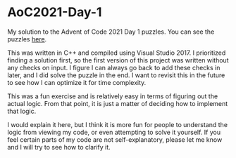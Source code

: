 # AoC2021-Day-1
My solution to the Advent of Code 2021 Day 1 puzzles. You can see the puzzles [here](https://adventofcode.com/2021/day/1).

This was written in C++ and compiled using Visual Studio 2017. I prioritized finding a solution first, so the first version of this project was written without any checks on input.
I figure I can always go back to add these checks in later, and I did solve the puzzle in the end. I want to revisit this in the future to see how I can optimize it for time complexity.

This was a fun exercise and is relatively easy in terms of figuring out the actual logic. From that point, it is just a matter of deciding how to implement that logic.

I would explain it here, but I think it is more fun for people to understand the logic from viewing my code, or even attempting to solve it yourself. If you feel certain parts of my code are not self-explanatory, please let me know and I will try to see how to clarify it.
